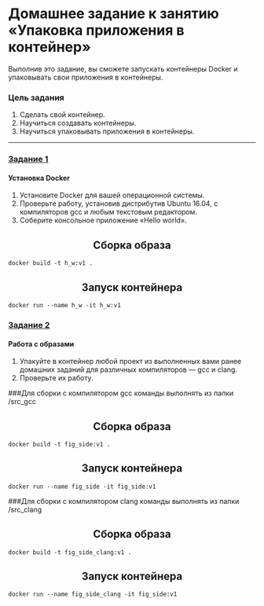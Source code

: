 # Домашнее задание к занятию «Упаковка приложения в контейнер»

Выполнив это задание, вы сможете запускать контейнеры Docker и упаковывать свои приложения в контейнеры.

### Цель задания

1. Сделать свой контейнер.
2. Научиться создавать контейнеры.
3. Научиться упаковывать приложения в контейнеры.

------

### [Задание 1](Task_1)

#### Установка Docker

1. Установите Docker для вашей операционной системы.
2. Проверьте работу, установив дистрибутив Ubuntu 16.04, с компиляторов gcc и любым текстовым редактором.
3. Соберите консольное приложение «Hello world».

 <h2 align="center">Сборка образа</h2>

```docker build -t h_w:v1 .```

<h2 align="center">Запуск контейнера</h2>

```docker run --name h_w -it h_w:v1```

### [Задание 2](Task_2)

#### Работа с образами

1. Упакуйте в контейнер любой проект из выполненных вами ранее домашних заданий для различных компиляторов — gcc и clang.
2. Проверьте их работу.

###Для сборки с компилятором gcc команды выполнять из папки /src_gcc

<h2 align="center">Сборка образа</h2>

```docker build -t fig_side:v1 .```

<h2 align="center">Запуск контейнера</h2>

```docker run --name fig_side -it fig_side:v1```

###Для сборки с компилятором clang команды выполнять из папки /src_clang

<h2 align="center">Сборка образа</h2>

```docker build -t fig_side_clang:v1 .```

<h2 align="center">Запуск контейнера</h2>

```docker run --name fig_side_clang -it fig_side:v1```
